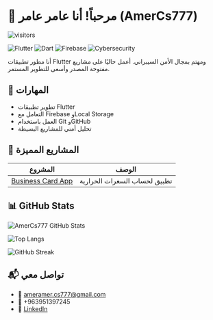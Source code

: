 # 👋 مرحباً! أنا عامر عامر (AmerCs777)
![visitors](https://visitor-badge.laobi.icu/badge?page_id=AmerCs777)

![Flutter](https://img.shields.io/badge/Flutter-02569B?style=for-the-badge&logo=flutter&logoColor=white)
![Dart](https://img.shields.io/badge/Dart-0175C2?style=for-the-badge&logo=dart&logoColor=white)
![Firebase](https://img.shields.io/badge/Firebase-FFCA28?style=for-the-badge&logo=firebase&logoColor=black)
![Cybersecurity](https://img.shields.io/badge/Cybersecurity-blue?style=for-the-badge&logo=security&logoColor=white)

أنا مطور تطبيقات Flutter ومهتم بمجال الأمن السيبراني. أعمل حاليًا على مشاريع مفتوحة المصدر وأسعى للتطوير المستمر.

## 🔧 المهارات
- تطوير تطبيقات Flutter
- التعامل مع Firebase وLocal Storage
- العمل باستخدام Git وGitHub
- تحليل أمني للمشاريع البسيطة

## 📂 المشاريع المميزة
| المشروع | الوصف |
|--------|--------|
| [Business Card App](https://github.com/AmerCs777/Business_Card_App) | تطبيق لحساب السعرات الحرارية |

## 📊 GitHub Stats

![AmerCs777 GitHub Stats](https://github-readme-stats.vercel.app/api?username=AmerCs777&show_icons=true&theme=radical)

![Top Langs](https://github-readme-stats.vercel.app/api/top-langs/?username=AmerCs777&layout=compact&theme=radical)

![GitHub Streak](https://streak-stats.demolab.com/?user=AmerCs777&theme=radical)

## 📬 تواصل معي
- 📧 ameramer.cs777@gmail.com
- 📱 +963951397245
- 🔗 [LinkedIn](https://www.linkedin.com/in/amer-amer-99923b274?utm_source=share&utm_campaign=share_via&utm_content=profile&utm_medium=android_app)
